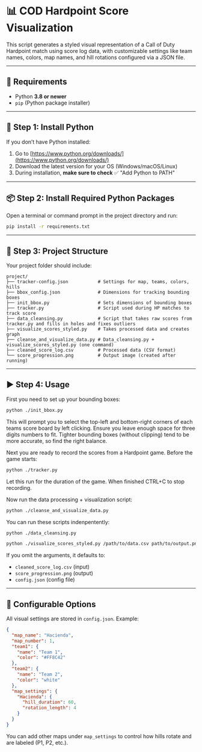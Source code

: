 # 📊 COD Hardpoint Score Visualization

This script generates a styled visual representation of a Call of Duty Hardpoint match using score log data, with customizable settings like team names, colors, map names, and hill rotations configured via a JSON file.

---

## 🔧 Requirements

- Python **3.8 or newer**  
- `pip` (Python package installer)

---

## 🐍 Step 1: Install Python

If you don’t have Python installed:

1. Go to [https://www.python.org/downloads/](https://www.python.org/downloads/)
2. Download the latest version for your OS (Windows/macOS/Linux)
3. During installation, **make sure to check** ✅ "Add Python to PATH"

---

## 📦 Step 2: Install Required Python Packages

Open a terminal or command prompt in the project directory and run:

```bash
pip install -r requirements.txt
```

---

## 📁 Step 3: Project Structure

Your project folder should include:

```
project/
├── tracker-config.json           # Settings for map, teams, colors, hills
├── bbox_config.json              # Dimensions for tracking bounding boxes
├── init_bbox.py                  # Sets dimensions of bounding boxes
├── tracker.py                    # Script used during HP matches to track score
├── data_cleansing.py             # Script that takes raw scores from tracker.py and fills in holes and fixes outliers
├── visualize_scores_styled.py    # Takes processed data and creates graph
├── cleanse_and_visualize_data.py # Data_cleansing.py + visualize_scores_styled.py (one command)
├── cleaned_score_log.csv         # Processed data (CSV format)
└── score_progression.png         # Output image (created after running)
```

---

## ▶️ Step 4: Usage

First you need to set up your bounding boxes:

```bash
python ./init_bbox.py
```

This will prompt you to select the top-left and bottom-right corners of each teams score board by left clicking. Ensure you leave enough space for three digits numbers to fit. Tighter bounding boxes (without clipping) tend to be more accurate, so find the right balance.



Next you are ready to record the scores from a Hardpoint game. Before the game starts:

```bash
python ./tracker.py
```

Let this run for the duration of the game. When finished CTRL+C to stop recording.



Now run the data processing + visualization script:

```bash
python ./cleanse_and_visualize_data.py
```

You can run these scripts indenpentently:
```bash
python ./data_cleansing.py
```

```bash
python ./visualize_scores_styled.py /path/to/data.csv path/to/output.png path/to/config.json
```

If you omit the arguments, it defaults to:

- `cleaned_score_log.csv` (input)
- `score_progression.png` (output)
- `config.json` (config file)

---

## 📝 Configurable Options

All visual settings are stored in `config.json`. Example:

```json
{
  "map_name": "Hacienda",
  "map_number": 1,
  "team1": {
    "name": "Team 1",
    "color": "#FF8C42"
  },
  "team2": {
    "name": "Team 2",
    "color": "white"
  },
  "map_settings": {
    "Hacienda": {
      "hill_duration": 60,
      "rotation_length": 4
    }
  }
}
```

You can add other maps under `map_settings` to control how hills rotate and are labeled (P1, P2, etc.).
